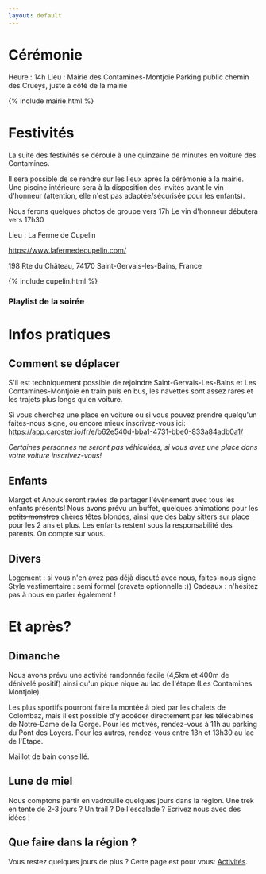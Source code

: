 ```yaml
---
layout: default
---
```


# Cérémonie

Heure : 14h
Lieu : Mairie des Contamines-Montjoie
Parking public chemin des Crueys, juste à côté de la mairie

{% include mairie.html %}

# Festivités

La suite des festivités se déroule à une quinzaine de minutes en voiture des Contamines.

Il sera possible de se rendre sur les lieux après la cérémonie à la mairie. Une piscine intérieure sera à la disposition des invités avant le vin d'honneur (attention, elle n'est pas adaptée/sécurisée pour les enfants).

Nous ferons quelques photos de groupe vers 17h
Le vin d'honneur débutera vers 17h30

Lieu : La Ferme de Cupelin

https://www.lafermedecupelin.com/

198 Rte du Château, 74170 Saint-Gervais-les-Bains, France

{% include cupelin.html %}


### Playlist de la soirée

# Infos pratiques

## Comment se déplacer

S'il est techniquement possible de rejoindre Saint-Gervais-Les-Bains et Les Contamines-Montjoie en train puis en bus, les navettes sont assez rares et les trajets plus longs qu'en voiture.


Si vous cherchez une place en voiture ou si vous pouvez prendre quelqu'un faites-nous signe, ou encore mieux inscrivez-vous ici: https://app.caroster.io/fr/e/b62e540d-bba1-4731-bbe0-833a84adb0a1/


*Certaines personnes ne seront pas véhiculées, si vous avez une place dans votre voiture inscrivez-vous!*

## Enfants

Margot et Anouk seront ravies de partager l'évènement avec tous les enfants présents!
Nous avons prévu un buffet, quelques animations pour les ~~petits monstres~~ chères têtes blondes, ainsi que des baby sitters sur place pour les 2 ans et plus.
Les enfants restent sous la responsabilité des parents. On compte sur vous.

## Divers
Logement : si vous n'en avez pas déjà discuté avec nous, faites-nous signe
Style vestimentaire : semi formel (cravate optionnelle :))
Cadeaux : n'hésitez pas à nous en parler également !

# Et après?

## Dimanche

Nous avons prévu une activité randonnée facile (4,5km et 400m de dénivelé positif) ainsi qu'un pique nique au lac de l'étape (Les Contamines Montjoie). 

Les plus sportifs pourront faire la montée à pied par les chalets de Colombaz, mais il est possible d'y accéder directement par les télécabines de Notre-Dame de la Gorge.
Pour les motivés, rendez-vous à 11h au parking du Pont des Loyers. Pour les autres, rendez-vous entre 13h et 13h30 au lac de l'Etape.

Maillot de bain conseillé.

## Lune de miel 

Nous comptons partir en vadrouille quelques jours dans la région.
Une trek en tente de 2-3 jours ? Un trail ? De l'escalade ? Ecrivez nous avec des idées !

## Que faire dans la région ?
Vous restez quelques jours de plus ?
Cette page est pour vous: [Activités](./activites.html).
